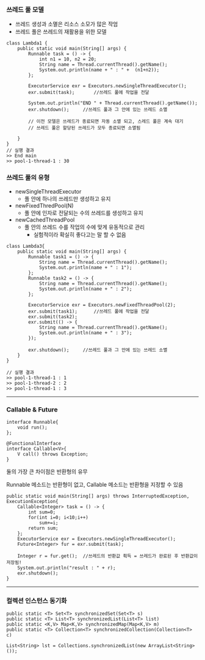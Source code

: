 ### 쓰레드 풀 모델

* 쓰레드 생성과 소멸은 리소스 소모가 많은 작엄
* 쓰레드 풀은 쓰레드의 재활용을 위한 모델

```
class Lambda1 {
	public static void main(String[] args) {
		Runnable task = () -> {
			int n1 = 10, n2 = 20;
			String name = Thread.currentThread().getName();
			System.out.println(name + " : " +  (n1+n2));
		};
		
		ExecutorService exr = Executors.newSingleThreadExecutor();
		exr.submit(task);		//쓰레드 풀에 작업을 전달
		
		System.out.println("END " + Thread.currentThread().getName());
		exr.shutdown();		//쓰레드 풀과 그 안에 있는 쓰레드 소멸
		
		// 이전 모델은 쓰레드가 종료되면 자동 소멸 되고, 스레드 풀은 계속 대기 
		// 쓰레드 풀은 할당된 쓰레드가 모두 종료되면 소멸됨
		
	}
}	
// 실행 결과
>> End main
>> pool-1-thread-1 : 30
```

### 쓰레드 풀의 유형

* newSingleThreadExecutor
	* 풀 안에 하나의 쓰레드만 생성하고 유지
* newFixedThredPool(N)
	* 풀 안에 인자로 전달되는 수의 쓰레드를 생성하고 유지
* newCachedThreadPool
	* 풀 안의 쓰레드 수를 작업의 수에 맞게 유동적으로 관리
		* 실험적이라 확실히 좋다고는 말 할 수 없음
		
		
```
class Lambda3{
	public static void main(String[] args) {
		Runnable task1 = () -> {
			String name = Thread.currentThread().getName();
			System.out.println(name + " : 1");
		};
		Runnable task2 = () -> {
			String name = Thread.currentThread().getName();
			System.out.println(name + " : 2");
		};
		
		ExecutorService exr = Executors.newFixedThreadPool(2);
		exr.submit(task1);		//쓰레드 풀에 작업을 전달
		exr.submit(task2);
		exr.submit(() -> {
			String name = Thread.currentThread().getName();
			System.out.println(name + " : 3");
		});
		
		exr.shutdown();		//쓰레드 풀과 그 안에 있는 쓰레드 소멸
	}
}	

// 실행 결과
>> pool-1-thread-1 : 1
>> pool-1-thread-2 : 2
>> pool-1-thread-1 : 3
```
	
---

### Callable & Future

```
interface Runnable{
	void run();
};

@FunctionalInterface
interface Callable<V>{
	V call() throws Exception;
}
```
둘의 가장 큰 차이점은 반환형의 유무

Runnable 메소드는 반환형이 없고, Callable 메소드는 반환형을 지정할 수 있음

```
public static void main(String[] args) throws InterruptedException, ExecutionException{
	Callable<Integer> task = () -> {
		int sum=0;
		for(int i=0; i<10;i++)
			sum+=i;
		return sum;
	};
	ExecutorService exr = Executors.newSingleThreadExecutor();
	Future<Integer> fur = exr.submit(task);
	
	Integer r = fur.get();	//쓰레드의 반환값 획득 = 쓰레드가 완료된 후 반환값이 저장됨!
	System.out.println("result : " + r);
	exr.shutdown();
}
```


---

### 컬렉션 인스턴스 동기화

```
public static <T> Set<T> synchronizedSet(Set<T> s)
public static <T> List<T> synchronizedList(List<T> list)
public static <K,V> Map<K,V> synchronizedMap(Map<K,V> m)
public static <T> Collection<T> synchronizedCollection(Collection<T> c)

List<String> lst = Collections.synchronizedList(new ArrayList<String>());
```


